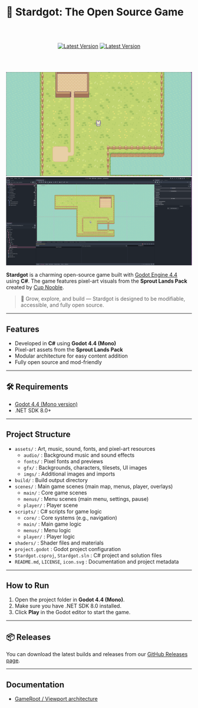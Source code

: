 # 🌟 Stardgot: The Open Source Game

<div align="center">

  <br/>
  <br/>

  <a href="https://github.com/Times-Z/stardgot"><img src="https://img.shields.io/github/v/release/Times-Z/stardgot?label=Latest%20Version&color=c56a90&style=for-the-badge&logo=star)" alt="Latest Version" /></a>
  <a href="https://github.com/Times-Z/stardgot"><img src="https://img.shields.io/github/actions/workflow/status/Times-Z/stardgot/.github/workflows/build-and-release.yml?branch=main&label=Pipeline%20Status&color=c56a90&style=for-the-badge&logo=star" alt="Latest Version" /></a>

  <br/>
  <br/>

  <a href="https://github.com/Times-Z/stardgot"><img src="./.github/imgs/screen01.png" alt="screen01" /></a>
  <a href="https://github.com/Times-Z/stardgot"><img src="./.github/imgs/screen02.png" alt="screen02" /></a>
</div>

**Stardgot** is a charming open-source game built with [Godot Engine 4.4](https://godotengine.org/) using **C#**. The game features pixel-art visuals from the **Sprout Lands Pack** created by [Cup Nooble](https://cupnooble.itch.io/).

> 🌱 Grow, explore, and build — Stardgot is designed to be modifiable, accessible, and fully open source.


---

## Features

- Developed in **C#** using **Godot 4.4 (Mono)**
- Pixel-art assets from the **Sprout Lands Pack**
- Modular architecture for easy content addition
- Fully open source and mod-friendly

---

## 🛠 Requirements

- [Godot 4.4 (Mono version)](https://godotengine.org/download)
- .NET SDK 8.0+

---

## Project Structure

- `assets/` : Art, music, sound, fonts, and pixel-art resources
  - `audio/` : Background music and sound effects
  - `fonts/` : Pixel fonts and previews
  - `gfx/` : Backgrounds, characters, tilesets, UI images
  - `imgs/` : Additional images and imports
- `build/` : Build output directory
- `scenes/` : Main game scenes (main map, menus, player, overlays)
  - `main/` : Core game scenes
  - `menus/` : Menu scenes (main menu, settings, pause)
  - `player/` : Player scene
- `scripts/` : C# scripts for game logic
  - `core/` : Core systems (e.g., navigation)
  - `main/` : Main game logic
  - `menus/` : Menu logic
  - `player/` : Player logic
- `shaders/` : Shader files and materials
- `project.godot` : Godot project configuration
- `Stardgot.csproj`, `Stardgot.sln` : C# project and solution files
- `README.md`, `LICENSE`, `icon.svg` : Documentation and project metadata

---

## How to Run

1. Open the project folder in **Godot 4.4 (Mono)**.
2. Make sure you have .NET SDK 8.0 installed.
3. Click **Play** in the Godot editor to start the game.

---

## 📦 Releases

You can download the latest builds and releases from our [GitHub Releases page](https://github.com/Times-Z/stardgot/releases).

---

## Documentation

- [GameRoot / Viewport architecture](docs/architecture-gameroot.md)
